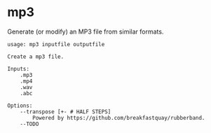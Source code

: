 # mp3

Generate (or modify) an MP3 file from similar formats.

```
usage: mp3 inputfile outputfile

Create a mp3 file.

Inputs:
    .mp3
    .mp4
    .wav
    .abc

Options:
    --transpose [+- # HALF STEPS]
        Powered by https://github.com/breakfastquay/rubberband.
    --TODO

```


